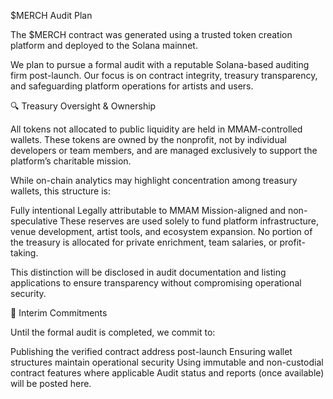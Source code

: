 $MERCH Audit Plan

The $MERCH contract was generated using a trusted token creation platform and deployed to the Solana mainnet.

We plan to pursue a formal audit with a reputable Solana-based auditing firm post-launch. Our focus is on contract integrity, treasury transparency, and safeguarding platform operations for artists and users.

🔍 Treasury Oversight & Ownership

All tokens not allocated to public liquidity are held in MMAM-controlled wallets. These tokens are owned by the nonprofit, not by individual developers or team members, and are managed exclusively to support the platform’s charitable mission.

While on-chain analytics may highlight concentration among treasury wallets, this structure is:

Fully intentional
Legally attributable to MMAM
Mission-aligned and non-speculative
These reserves are used solely to fund platform infrastructure, venue development, artist tools, and ecosystem expansion. No portion of the treasury is allocated for private enrichment, team salaries, or profit-taking.

This distinction will be disclosed in audit documentation and listing applications to ensure transparency without compromising operational security.

🧾 Interim Commitments

Until the formal audit is completed, we commit to:

Publishing the verified contract address post-launch
Ensuring wallet structures maintain operational security
Using immutable and non-custodial contract features where applicable
Audit status and reports (once available) will be posted here.

